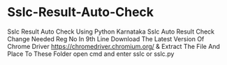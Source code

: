 # Sslc-Result-Auto-Check
Sslc Result Auto Check Using Python
Karnataka Sslc Auto Result Check Change Needed Reg No In 9th Line
Download The Latest Version Of Chrome Driver https://chromedriver.chromium.org/ & Extract The File And Place To These Folder open cmd and enter sslc or sslc.py
